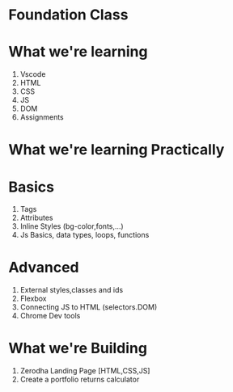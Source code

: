 # Foundation Class
# What we're learning

1. Vscode
2. HTML
3. CSS
4. JS
5. DOM
6. Assignments


# What we're learning Practically
# Basics

1. Tags
2. Attributes
3. Inline Styles (bg-color,fonts,...)
4. Js Basics, data types, loops, functions

# Advanced

1. External styles,classes and ids
2. Flexbox
3. Connecting JS to HTML (selectors.DOM)
4. Chrome Dev tools

# What we're Building

1. Zerodha Landing Page [HTML,CSS,JS]
2. Create a portfolio returns calculator
